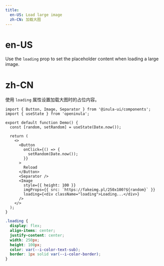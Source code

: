 ```yaml
---
title:
  en-US: Load large image
  zh-CN: 加载大图
---
```


# en-US

Use the `loading` prop to set the placeholder content when loading a large image.

# zh-CN

使用 `loading` 属性设置加载大图时的占位内容。

```tsx
import { Button, Image, Separator } from '@inula-ui/components';
import { useState } from 'openinula';

export default function Demo() {
  const [random, setRandom] = useState(Date.now());

  return (
    <>
      <Button
        onClick={() => {
          setRandom(Date.now());
        }}
      >
        Reload
      </Button>
      <Separator />
      <Image
        style={{ height: 100 }}
        imgProps={{ src: `https://fakeimg.pl/250x100?${random}` }}
        loading={<div className="loading">Loading...</div>}
      />
    </>
  );
}
```

```scss
.loading {
  display: flex;
  align-items: center;
  justify-content: center;
  width: 250px;
  height: 100px;
  color: var(--i-color-text-sub);
  border: 1px solid var(--i-color-border);
}
```
